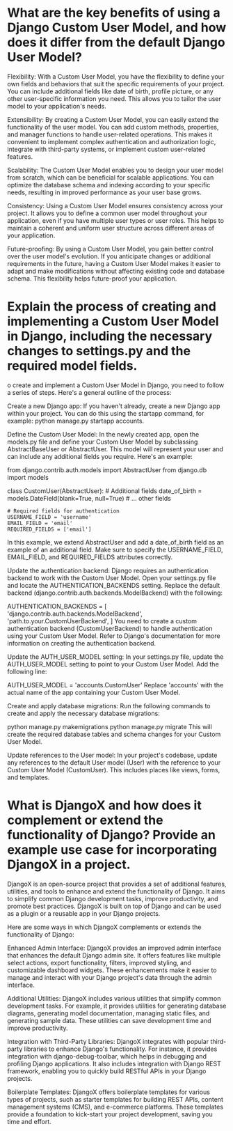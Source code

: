 # What are the key benefits of using a Django Custom User Model, and how does it differ from the default Django User Model?

Flexibility: With a Custom User Model, you have the flexibility to define your own fields and behaviors that suit the specific requirements of your project. You can include additional fields like date of birth, profile picture, or any other user-specific information you need. This allows you to tailor the user model to your application's needs.

Extensibility: By creating a Custom User Model, you can easily extend the functionality of the user model. You can add custom methods, properties, and manager functions to handle user-related operations. This makes it convenient to implement complex authentication and authorization logic, integrate with third-party systems, or implement custom user-related features.

Scalability: The Custom User Model enables you to design your user model from scratch, which can be beneficial for scalable applications. You can optimize the database schema and indexing according to your specific needs, resulting in improved performance as your user base grows.

Consistency: Using a Custom User Model ensures consistency across your project. It allows you to define a common user model throughout your application, even if you have multiple user types or user roles. This helps to maintain a coherent and uniform user structure across different areas of your application.

Future-proofing: By using a Custom User Model, you gain better control over the user model's evolution. If you anticipate changes or additional requirements in the future, having a Custom User Model makes it easier to adapt and make modifications without affecting existing code and database schema. This flexibility helps future-proof your application.

# Explain the process of creating and implementing a Custom User Model in Django, including the necessary changes to settings.py and the required model fields.
o create and implement a Custom User Model in Django, you need to follow a series of steps. Here's a general outline of the process:

Create a new Django app: If you haven't already, create a new Django app within your project. You can do this using the startapp command, for example: python manage.py startapp accounts.

Define the Custom User Model: In the newly created app, open the models.py file and define your Custom User Model by subclassing AbstractBaseUser or AbstractUser. This model will represent your user and can include any additional fields you require. Here's an example:


from django.contrib.auth.models import AbstractUser
from django.db import models

class CustomUser(AbstractUser):
    # Additional fields
    date_of_birth = models.DateField(blank=True, null=True)
    # ... other fields

    # Required fields for authentication
    USERNAME_FIELD = 'username'
    EMAIL_FIELD = 'email'
    REQUIRED_FIELDS = ['email']
In this example, we extend AbstractUser and add a date_of_birth field as an example of an additional field. Make sure to specify the USERNAME_FIELD, EMAIL_FIELD, and REQUIRED_FIELDS attributes correctly.

Update the authentication backend: Django requires an authentication backend to work with the Custom User Model. Open your settings.py file and locate the AUTHENTICATION_BACKENDS setting. Replace the default backend (django.contrib.auth.backends.ModelBackend) with the following:


AUTHENTICATION_BACKENDS = [
    'django.contrib.auth.backends.ModelBackend',
    'path.to.your.CustomUserBackend',
]
You need to create a custom authentication backend (CustomUserBackend) to handle authentication using your Custom User Model. Refer to Django's documentation for more information on creating the authentication backend.

Update the AUTH_USER_MODEL setting: In your settings.py file, update the AUTH_USER_MODEL setting to point to your Custom User Model. Add the following line:


AUTH_USER_MODEL = 'accounts.CustomUser'
Replace 'accounts' with the actual name of the app containing your Custom User Model.

Create and apply database migrations: Run the following commands to create and apply the necessary database migrations:


python manage.py makemigrations
python manage.py migrate
This will create the required database tables and schema changes for your Custom User Model.

Update references to the User model: In your project's codebase, update any references to the default User model (User) with the reference to your Custom User Model (CustomUser). This includes places like views, forms, and templates.

# What is DjangoX and how does it complement or extend the functionality of Django? Provide an example use case for incorporating DjangoX in a project.
DjangoX is an open-source project that provides a set of additional features, utilities, and tools to enhance and extend the functionality of Django. It aims to simplify common Django development tasks, improve productivity, and promote best practices. DjangoX is built on top of Django and can be used as a plugin or a reusable app in your Django projects.

Here are some ways in which DjangoX complements or extends the functionality of Django:

Enhanced Admin Interface: DjangoX provides an improved admin interface that enhances the default Django admin site. It offers features like multiple select actions, export functionality, filters, improved styling, and customizable dashboard widgets. These enhancements make it easier to manage and interact with your Django project's data through the admin interface.

Additional Utilities: DjangoX includes various utilities that simplify common development tasks. For example, it provides utilities for generating database diagrams, generating model documentation, managing static files, and generating sample data. These utilities can save development time and improve productivity.

Integration with Third-Party Libraries: DjangoX integrates with popular third-party libraries to enhance Django's functionality. For instance, it provides integration with django-debug-toolbar, which helps in debugging and profiling Django applications. It also includes integration with Django REST framework, enabling you to quickly build RESTful APIs in your Django projects.

Boilerplate Templates: DjangoX offers boilerplate templates for various types of projects, such as starter templates for building REST APIs, content management systems (CMS), and e-commerce platforms. These templates provide a foundation to kick-start your project development, saving you time and effort.